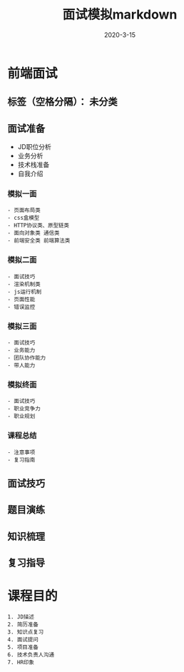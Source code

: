 ﻿---
title: 面试模拟markdown
descript: node 间隙Markdown 简历api返回json,nuxt+axios 获取文章内容并生成静态页面
tags: [涨知识,nuxt,静态博客]
date: 2020-3-15
thumbnail: http://res.iemit.cn/Fhwoy6KcnIUlsUO3G94W7_h3aWU1
---

# 前端面试

标签（空格分隔）： 未分类
---

## 面试准备
 - JD职位分析
 - 业务分析
 - 技术栈准备
 - 自我介绍

### 模拟一面
    - 页面布局类
    - css盒模型
    - HTTP协议类、原型链类
    - 面向对象类 通信类
    - 前端安全类 前端算法类

### 模拟二面

    - 面试技巧
    - 渲染机制类
    - js运行机制
    - 页面性能
    - 错误监控

### 模拟三面

    - 面试技巧
    - 业务能力
    - 团队协作能力
    - 带人能力

### 模拟终面

    - 面试技巧
    - 职业竞争力
    - 职业规划

### 课程总结

    - 注意事项
    - 复习指南

## 面试技巧



## 题目演练

## 知识梳理

## 复习指导

# 课程目的
    1. JD描述
    2. 简历准备
    3. 知识点复习
    4. 面试提问
    5. 项目准备
    6. 技术负责人沟通
    7. HR印象






